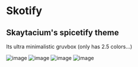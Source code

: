# Skotify
## Skaytacium's spicetify theme

Its ultra minimalistic gruvbox (only has 2.5 colors...)

![image](https://user-images.githubusercontent.com/58383260/154320110-2006d712-1881-4f83-be9b-5c029967f0f2.png)
![image](https://user-images.githubusercontent.com/58383260/154318698-cede58a4-1545-4f00-856f-3f66d022c7cb.png)
![image](https://user-images.githubusercontent.com/58383260/154318774-3158f981-80b1-46a6-9ee7-96c81d2d105a.png)
![image](https://user-images.githubusercontent.com/58383260/154319073-c85d0494-3b19-48ed-89cf-4e08a8641d31.png)
